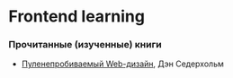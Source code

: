 # Frontend learning

### Прочитанные (изученные) книги
* [Пуленепробиваемый Web-дизайн](http://www.ozon.ru/context/detail/id/2719992/), Дэн Седерхольм
